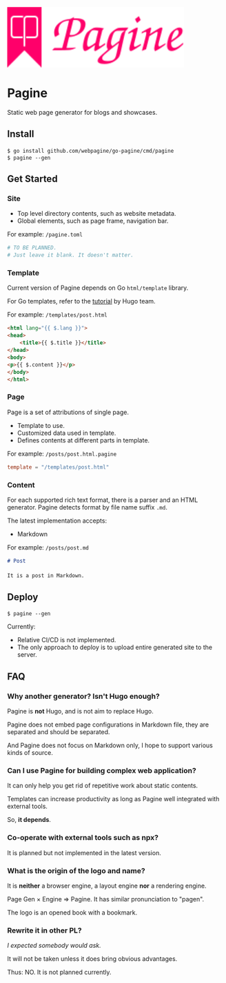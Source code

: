 
<img src="https://github.com/jellyterra/artworks/raw/master/logo/pagine.svg" width="410.4" height="140" alt="Pagine logo" />

# Pagine
Static web page generator for blogs and showcases.

## Install

```shell
$ go install github.com/webpagine/go-pagine/cmd/pagine
$ pagine --gen
```

## Get Started

### Site

- Top level directory contents, such as website metadata.
- Global elements, such as page frame, navigation bar.

For example: `/pagine.toml`
```toml
# TO BE PLANNED.
# Just leave it blank. It doesn't matter.
```

### Template

Current version of Pagine depends on Go `html/template` library.

For Go templates, refer to the [tutorial](https://gohugo.io/templates/introduction/) by Hugo team.

For example: `/templates/post.html`
```html
<html lang="{{ $.lang }}">
<head>
    <title>{{ $.title }}</title>
</head>
<body>
<p>{{ $.content }}</p>
</body>
</html>
```

### Page

Page is a set of attributions of single page.

- Template to use.
- Customized data used in template.
- Defines contents at different parts in template.

For example: `/posts/post.html.pagine`
```toml
template = "/templates/post.html"
```

### Content

For each supported rich text format, there is a parser and an HTML generator. Pagine detects format by file name suffix `.md`.

The latest implementation accepts:
- Markdown

For example: `/posts/post.md`
```markdown
# Post

It is a post in Markdown.
```

## Deploy

```shell
$ pagine --gen
```

Currently:
- Relative CI/CD is not implemented.
- The only approach to deploy is to upload entire generated site to the server.

## FAQ

### Why another generator? Isn't Hugo enough?

Pagine is **not** Hugo, and is not aim to replace Hugo.

Pagine does not embed page configurations in Markdown file, they are separated and should be separated.

And Pagine does not focus on Markdown only, I hope to support various kinds of source.

### Can I use Pagine for building complex web application?

It can only help you get rid of repetitive work about static contents.

Templates can increase productivity as long as Pagine well integrated with external tools.

So, **it depends**.

### Co-operate with external tools such as npx?

It is planned but not implemented in the latest version.

### What is the origin of the logo and name?

It is **neither** a browser engine, a layout engine **nor** a rendering engine.

Page Gen × Engine ⇒ Pagine. It has similar pronunciation to "pagen".

The logo is an opened book with a bookmark.

### Rewrite it in other PL?

*I expected somebody would ask.*

It will not be taken unless it does bring obvious advantages.

Thus: NO. It is not planned currently.
